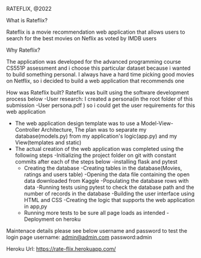 RATEFLIX, @2022

What is Rateflix?

Rateflix is a movie recommendation web application that allows users to search for the best movies on Neflix as voted by IMDB users

Why Rateflix?

The application was developed for the advanced programming course CS551P assessment and i choose this particular dataset because
i wanted to build something personal. I always have a hard time picking good movies on Netflix, so i decided to build a web application that recommends one

How was Rateflix built?
Rateflix was built using the software development process below
-User research: I created a persona(in the root folder of this submission -User persona.pdf ) so i could get the user requirements for this web application
- The web application design template was to use a Model-View-Controller Architecture, The plan was to separate my database(models.py) from my application's logic(app.py) and my View(templates and static)
- The actual creation of the web application was completed using the following steps
    -Initializing the project folder on git with constant commits after each of the steps below
    -installing flask and pytest
    - Creating the database
    -Creating tables in the database(Movies, ratings and users table)
    -Opening the data file containing the open data downloaded from Kaggle
    -Populating the database rows with data
    -Running tests using pytest to check the database path and the number of records in the database
    -Building the user interface using HTML and CSS 
    -Creating the logic that supports the web application in app,py
    - Running more tests to be sure all page loads as intended
    -Deployment on heroku


Maintenace details
 please see below username and password to test the login page
 username: admin@admin.com
 password:admin

Heroku Url:
https://rate-flix.herokuapp.com/


